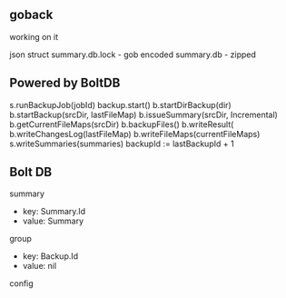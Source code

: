 goback
------

working on it

json
struct
summary.db.lock - gob encoded
summary.db - zipped

## Powered by BoltDB

s.runBackupJob(jobId)
	backup.start()
		b.startDirBackup(dir)
			b.startBackup(srcDir, lastFileMap)
				b.issueSummary(srcDir, Incremental)
				b.getCurrentFileMaps(srcDir)
				b.backupFiles()
				b.writeResult(
					b.writeChangesLog(lastFileMap)
					b.writeFileMaps(currentFileMaps)
    s.writeSummaries(summaries)
	backupId := lastBackupId + 1
	
	
## Bolt DB

summary

* key: Summary.Id
* value: Summary

group

* key: Backup.Id
* value: nil

config